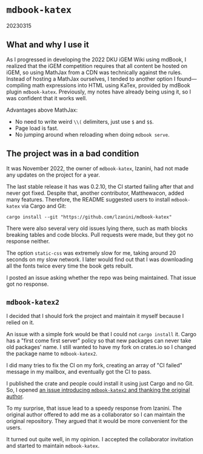 <!-- toc -->
# `mdbook-katex`

20230315

## What and why I use it

As I progressed in developing the 2022 DKU iGEM Wiki using mdBook,
I realized that the iGEM competition requires that all content be hosted on
iGEM,
so using MathJax from a CDN was technically against the rules.
Instead of hosting a MathJax ourselves,
I tended to another option I found—compiling math expressions into HTML
using KaTex, provided by mdBook plugin `mdbook-katex`.
Previously, my notes have already being using it,
so I was confident that it works well.

Advantages above MathJax:

- No need to write weird `\\(` delimiters, just use `$` and `$$`.
- Page load is fast.
- No jumping around when reloading when doing `mdbook serve`.

## The project was in a bad condition

It was November 2022, the owner of `mdbook-katex`, lzanini,
had not made any updates on the project for a year.

The last stable release it has was 0.2.10,
the CI started failing after that and never got fixed.
Despite that, another contributor, Matthewacon, added many features.
Therefore, the README suggested users to install `mdbook-katex` via
Cargo and Git:

```shell
cargo install --git "https://github.com/lzanini/mdbook-katex"
```

There were also several very old issues lying there,
such as math blocks breaking tables and code blocks.
Pull requests were made, but they got no response neither.

The option `static-css` was extremely slow for me,
taking around 20 seconds on my slow network.
I later would find out that I was downloading all the fonts twice
every time the book gets rebuilt.

I posted an issue asking whether the repo was being maintained.
That issue got no response.

## `mdbook-katex2`

I decided that I should fork the project and maintain it myself because I
relied on it.

An issue with a simple fork would be that I could not `cargo install` it.
Cargo has a "first come first server" policy so that new packages can never
take old packages' name.
I still wanted to have my fork on crates.io so I changed the package name to
`mdbook-katex2`.

I did many tries to fix the CI on my fork,
creating an array of "CI failed" message in my mailbox,
and eventually got the CI to pass.

I published the crate and people could install it using just Cargo and no Git.
So, I opened [an issue introducing `mdbook-katex2` and thanking the original
author](https://github.com/lzanini/mdbook-katex/issues/37).

To my surprise, that issue lead to a speedy response from lzanini.
The original author offered to add me as a collaborator so I can maintain the
original repository.
They argued that it would be more convenient for the users.

It turned out quite well, in my opinion.
I accepted the collaborator invitation and started to maintain `mdbook-katex`.

